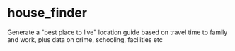 # house_finder
Generate a "best place to live" location guide based on travel time to family and work, plus data on crime, schooling, facilities etc

